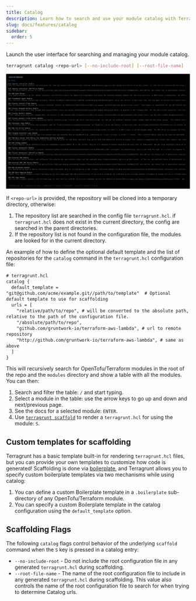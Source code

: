 ```yaml
---
title: Catalog
description: Learn how to search and use your module catalog with Terragrunt.
slug: docs/features/catalog
sidebar:
  order: 5
---
```


Launch the user interface for searching and managing your module catalog.

```bash
terragrunt catalog <repo-url> [--no-include-root] [--root-file-name]
```

![screenshot](../../../assets/img/screenshots/catalog-screenshot.png)

If `<repo-url>` is provided, the repository will be cloned into a temporary directory, otherwise:

1. The repository list are searched in the config file `terragrunt.hcl`. if `terragrunt.hcl` does not exist in the current directory, the config are searched in the parent directories.
1. If the repository list is not found in the configuration file, the modules are looked for in the current directory.

An example of how to define the optional default template and the list of repositories for the `catalog` command in the `terragrunt.hcl` configuration file:

``` hcl
# terragrunt.hcl
catalog {
  default_template = "git@github.com/acme/example.git//path/to/template"  # Optional default template to use for scaffolding
  urls = [
    "relative/path/to/repo", # will be converted to the absolute path, relative to the path of the configuration file.
    "/absolute/path/to/repo",
    "github.com/gruntwork-io/terraform-aws-lambda", # url to remote repository
    "http://github.com/gruntwork-io/terraform-aws-lambda", # same as above
  ]
}
```

This will recursively search for OpenTofu/Terraform modules in the root of the repo and the `modules` directory and show a table with all the modules. You can then:

1. Search and filter the table: `/` and start typing.
1. Select a module in the table: use the arrow keys to go up and down and next/previous page.
1. See the docs for a selected module: `ENTER`.
1. Use [`terragrunt scaffold`](/docs/features/scaffold/) to render a `terragrunt.hcl` for using the module: `S`.

## Custom templates for scaffolding

Terragrunt has a basic template built-in for rendering `terragrunt.hcl` files, but you can provide your own templates to customize how code is generated! Scaffolding is done via [boilerplate](https://github.com/gruntwork-io/boilerplate), and Terragrunt allows you to specify custom boilerplate templates via two mechanisms while using catalog:

1. You can define a custom Boilerplate template in a `.boilerplate` sub-directory of any OpenTofu/Terraform module.
2. You can specify a custom Boilerplate template in the catalog configuration using the `default_template` option.

## Scaffolding Flags

The following `catalog` flags control behavior of the underlying `scaffold` command when the `S` key is pressed in a catalog entry:

- `--no-include-root` - Do not include the root configuration file in any generated `terragrunt.hcl` during scaffolding.
- `--root-file-name` - The name of the root configuration file to include in any generated `terragrunt.hcl` during scaffolding. This value also controls the name of the root configuration file to search for when trying to determine Catalog urls.
